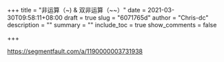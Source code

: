 +++
title = "非运算（\~) & 双非运算（\~\~）"
date = 2021-03-30T09:58:11+08:00
draft = true
slug = "6071765d"
author = "Chris-dc"
description = ""
summary = ""
include_toc = true
show_comments = false

+++



https://segmentfault.com/a/1190000003731938